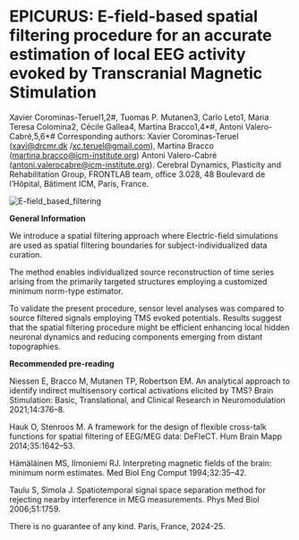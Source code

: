 # **EPICURUS: E-field-based spatial filtering procedure for an accurate estimation of local EEG activity evoked by Transcranial Magnetic Stimulation**

Xavier Corominas-Teruel1,2#, Tuomas P. Mutanen3, Carlo Leto1, Maria Teresa Colomina2, Cécile Gallea4, Martina Bracco1,4*#, Antoni Valero-Cabré,5,6*#
Corresponding authors: Xavier Corominas-Teruel (xavi@drcmr.dk /xc.teruel@gmail.com), Martina Bracco (martina.bracco@icm-institute.org) Antoni Valero-Cabré (antoni.valerocabre@icm-institute.org). Cerebral Dynamics, Plasticity and Rehabilitation Group, FRONTLAB team, office 3.028, 48 Boulevard de l’Hôpital, Bâtiment ICM, Paris, France.

  
  
![E-field_based_filtering](https://github.com/user-attachments/assets/fbe49df2-44b3-4232-a213-839d321503f4)



**General Information**

We introduce a spatial filtering approach where Electric-field simulations are used as spatial filtering boundaries for subject-individualized data curation.

The method enables individualized source reconstruction of time series arising from the primarily targeted structures employing a customized minimum norm-type estimator. 

To validate the present procedure, sensor level analyses was compared to source filtered signals employing TMS evoked potentials. Results suggest that the spatial filtering procedure might be efficient enhancing local hidden neuronal dynamics and reducing components emerging from distant topographies. 




**Recommended pre-reading**

Niessen E, Bracco M, Mutanen TP, Robertson EM. An analytical approach to identify indirect multisensory cortical activations elicited by TMS? Brain Stimulation: Basic, Translational, and Clinical Research in Neuromodulation 2021;14:376–8.

Hauk O, Stenroos M. A framework for the design of flexible cross-talk functions for spatial filtering of EEG/MEG data: DeFleCT. Hum Brain Mapp 2014;35:1642–53.

Hämäläinen MS, Ilmoniemi RJ. Interpreting magnetic fields of the brain: minimum norm estimates. Med Biol Eng Comput 1994;32:35–42.

Taulu S, Simola J. Spatiotemporal signal space separation method for rejecting nearby interference in MEG measurements. Phys Med Biol 2006;51:1759. 


There is no guarantee of any kind.
Paris, France, 2024-25.
